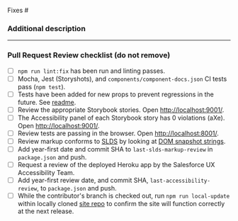 Fixes #

### Additional description

---

### Pull Request Review checklist (do not remove)

* [ ] `npm run lint:fix` has been run and linting passes.
* [ ] Mocha, Jest (Storyshots), and `components/component-docs.json` CI tests pass (`npm test`).
* [ ] Tests have been added for new props to prevent regressions in the future. See [readme](https://github.com/salesforce/design-system-react/blob/master/tests/README.md).
* [ ] Review the appropriate Storybook stories. Open [http://localhost:9001/](http://localhost:9001/).
* [ ] The Accessibility panel of each Storybook story has 0 violations (aXe). Open [http://localhost:9001/](http://localhost:9001/).
* [ ] Review tests are passing in the browser. Open [http://localhost:8001/](http://localhost:8001/).
* [ ] Review markup conforms to [SLDS](https://www.lightningdesignsystem.com/) by looking at [DOM snapshot strings](https://facebook.github.io/jest/docs/en/snapshot-testing.html).
* [ ] Add year-first date and commit SHA to `last-slds-markup-review` in `package.json` and push.
* [ ] Request a review of the deployed Heroku app by the Salesforce UX Accessibility Team.
* [ ] Add year-first review date, and commit SHA, `last-accessibility-review`, to `package.json` and push.
* [ ] While the contributor's branch is checked out, run `npm run local-update` within locally cloned [site repo](https://github.com/salesforce-ux/design-system-react-site) to confirm the site will function correctly at the next release.
